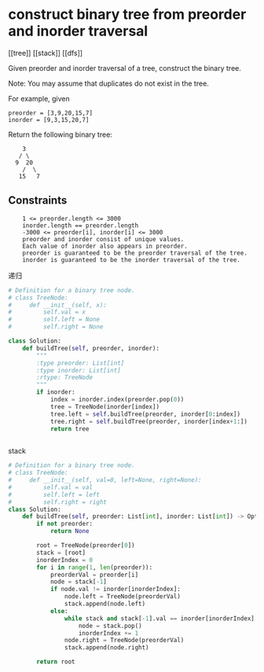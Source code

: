 # construct binary tree from preorder and inorder traversal

[[tree]] [[stack]] [[dfs]]

Given preorder and inorder traversal of a tree, construct the binary tree.

Note:
You may assume that duplicates do not exist in the tree.

For example, given

```
preorder = [3,9,20,15,7]
inorder = [9,3,15,20,7]
```

Return the following binary tree:
```
    3
   / \
  9  20
    /  \
   15   7
```

## Constraints

```text
    1 <= preorder.length <= 3000
    inorder.length == preorder.length
    -3000 <= preorder[i], inorder[i] <= 3000
    preorder and inorder consist of unique values.
    Each value of inorder also appears in preorder.
    preorder is guaranteed to be the preorder traversal of the tree.
    inorder is guaranteed to be the inorder traversal of the tree.
```

递归

```python
# Definition for a binary tree node.
# class TreeNode:
#     def __init__(self, x):
#         self.val = x
#         self.left = None
#         self.right = None

class Solution:
    def buildTree(self, preorder, inorder):
        """
        :type preorder: List[int]
        :type inorder: List[int]
        :rtype: TreeNode
        """
        if inorder:
            index = inorder.index(preorder.pop(0))
            tree = TreeNode(inorder[index])
            tree.left = self.buildTree(preorder, inorder[0:index])
            tree.right = self.buildTree(preorder, inorder[index+1:])
            return tree
        
```

stack

```python
# Definition for a binary tree node.
# class TreeNode:
#     def __init__(self, val=0, left=None, right=None):
#         self.val = val
#         self.left = left
#         self.right = right
class Solution:
    def buildTree(self, preorder: List[int], inorder: List[int]) -> Optional[TreeNode]:
        if not preorder:
            return None

        root = TreeNode(preorder[0])
        stack = [root]
        inorderIndex = 0
        for i in range(1, len(preorder)):
            preorderVal = preorder[i]
            node = stack[-1]
            if node.val != inorder[inorderIndex]:
                node.left = TreeNode(preorderVal)
                stack.append(node.left)
            else:
                while stack and stack[-1].val == inorder[inorderIndex]:
                    node = stack.pop()
                    inorderIndex += 1
                node.right = TreeNode(preorderVal)
                stack.append(node.right)

        return root
```

